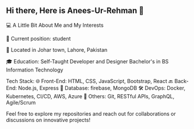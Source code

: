 ## Hi there, Here is Anees-Ur-Rehman 👋

💻 A Little Bit About Me and My Interests


💼 Current position: student

📍 Located in Johar town, Lahore, Pakistan

🎓 Education:
Self-Taught Developer and Designer
Bachelor's in BS Information Technology

Tech Stack:
🌐 Front-End: HTML, CSS, JavaScript, Bootstrap, React
🔙 Back-End: Node.js, Express
💾 Database: firebase, MongoDB
🛠️ DevOps: Docker, Kubernetes, CI/CD, AWS, Azure
🔧 Others: Git, RESTful APIs, GraphQL, Agile/Scrum

Feel free to explore my repositories and reach out for collaborations or discussions on innovative projects!
